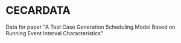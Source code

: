 # CECARDATA
Data for paper "A Test Case Generation Scheduling Model Based on Running Event Interval Characteristics"
